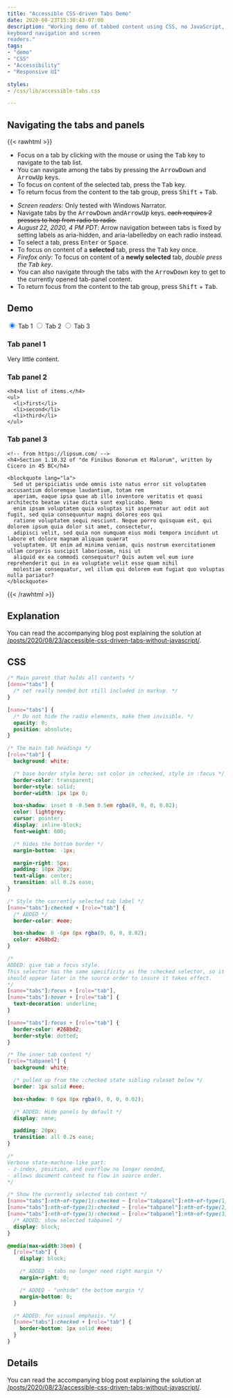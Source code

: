 ```yaml
---
title: "Accessible CSS-driven Tabs Demo"
date: 2020-08-23T15:30:43-07:00
description: "Working demo of tabbed content using CSS, no JavaScript, responsive to screen widths, and accessible to
keyboard navigation and screen
readers."
tags:
- "demo"
- "CSS"
- "Accessibility"
- "Responsive UI"

styles:
- /css/lib/accessible-tabs.css

---
```


## Navigating the tabs and panels

{{< rawhtml >}}
<ul aria-hidden="true">
  <li>Focus on a tab by clicking with the mouse or using the <kbd>Tab</kbd> key to navigate to the tab list.</li>
  <li>You can navigate among the tabs by pressing the <kbd>ArrowDown</kbd> and <kbd>ArrowUp</kbd> keys.</li>
  <li>To focus on content of the selected tab, press the <kbd>Tab</kbd> key.</li>
  <li>To return focus from the content to the tab group, press <kbd>Shift</kbd> + <kbd>Tab</kbd>.</li>
</ul>

<ul visually-hidden>
  <li><em>Screen readers:</em> Only tested with Windows Narrator.</li>
  <li>Navigate tabs by the <kbd>ArrowDown</kbd> and<kbd>ArrowUp</kbd> keys.
    <del>each requires 2 presses to hop from radio to radio.</del></li>
  <li><em><time>August 22, 2020, 4 PM PDT</time></em>: Arrow navigation between tabs is fixed by setting labels as
    aria-hidden, and aria-labelledby on each radio instead.</li>
  <li>To select a tab, press <kbd>Enter</kbd> or <kbd>Space</kbd>.</li>
  <li>To focus on content of a <strong>selected</strong> tab, press the <kbd>Tab</kbd> key once.</li>
  <li><em>Firefox only:</em> To focus on content of a <strong>newly selected</strong> tab, <em>double press the
      <kbd>Tab</kbd> key</em>.</li>
  <li>You can also navigate through the tabs with the <kbd>ArrowDown</kbd> key to get to the currently opened
    tab-panel content.</li>
  <li>To return focus from the content to the tab group, press <kbd>Shift</kbd> + <kbd>Tab</kbd>.</li>
</ul>

<div demo="tabs" data-comment="This element is now optional.">
  <h2>Demo</h2>

  <input name="tabs" type="radio" id="tab-1" aria-labelledby="tab-label-1" checked>
  <label role="tab" for="tab-1" id="tab-label-1" aria-hidden="true">Tab 1</label>

  <input name="tabs" type="radio" id="tab-2" aria-labelledby="tab-label-2">
  <label role="tab" for="tab-2" id="tab-label-2" aria-hidden="true">Tab 2</label>

  <input name="tabs" type="radio" id="tab-3" aria-labelledby="tab-label-3">
  <label role="tab" for="tab-3" id="tab-label-3" aria-hidden="true">Tab 3</label>

  <div role="tabpanel" aria-labelledby="tab-label-1">
    <h3 tabindex="0">Tab panel 1</h3>
    <p>Very little content.</p>
  </div>

  <div role="tabpanel" aria-labelledby="tab-label-2">
    <h3 tabindex="0">Tab panel 2</h3>

    <h4>A list of items.</h4>
    <ul>
      <li>first</li>
      <li>second</li>
      <li>third</li>
    </ul>
  </div>

  <div role="tabpanel" aria-labelledby="tab-label-3">
    <h3 tabindex="0">Tab panel 3</h3>

    <!-- from https://lipsum.com/ -->
    <h4>Section 1.10.32 of "de Finibus Bonorum et Malorum", written by Cicero in 45 BC</h4>

    <blockquote lang="la">
      Sed ut perspiciatis unde omnis iste natus error sit voluptatem accusantium doloremque laudantium, totam rem
      aperiam, eaque ipsa quae ab illo inventore veritatis et quasi architecto beatae vitae dicta sunt explicabo. Nemo
      enim ipsam voluptatem quia voluptas sit aspernatur aut odit aut fugit, sed quia consequuntur magni dolores eos qui
      ratione voluptatem sequi nesciunt. Neque porro quisquam est, qui dolorem ipsum quia dolor sit amet, consectetur,
      adipisci velit, sed quia non numquam eius modi tempora incidunt ut labore et dolore magnam aliquam quaerat
      voluptatem. Ut enim ad minima veniam, quis nostrum exercitationem ullam corporis suscipit laboriosam, nisi ut
      aliquid ex ea commodi consequatur? Quis autem vel eum iure reprehenderit qui in ea voluptate velit esse quam nihil
      molestiae consequatur, vel illum qui dolorem eum fugiat quo voluptas nulla pariatur?
    </blockquote>
  </div>
</div>
{{< /rawhtml >}}

## Explanation

You can read the accompanying blog post explaining the solution at <a
  href="/posts/2020/08/23/accessible-css-driven-tabs-without-javascript/">/posts/2020/08/23/accessible-css-driven-tabs-without-javascript/</a>.

## CSS

```css
/* Main parent that holds all contents */
[demo="tabs"] {
  /* not really needed but still included in markup. */
}

[name="tabs"] {
  /* Do not hide the radio elements, make them invisible. */
  opacity: 0;
  position: absolute;
}

/* The main tab headings */
[role="tab"] {
  background: white;

  /* base border style here; set color in :checked, style in :focus */
  border-color: transparent;
  border-style: solid;
  border-width: 1px 1px 0;

  box-shadow: inset 0 -0.5em 0.5em rgba(0, 0, 0, 0.02);
  color: lightgrey;
  cursor: pointer;
  display: inline-block;
  font-weight: 600;

  /* hides the bottom border */
  margin-bottom: -1px;

  margin-right: 5px;
  padding: 10px 20px;
  text-align: center;
  transition: all 0.2s ease;
}

/* Style the currently selected tab label */
[name="tabs"]:checked + [role="tab"] {
  /* ADDED */
  border-color: #eee;

  box-shadow: 0 -6px 8px rgba(0, 0, 0, 0.02);
  color: #268bd2;
}

/*
ADDED: give tab a focus style.
This selector has the same specificity as the :checked selector, so it
should appear later in the source order to insure it takes effect.
*/
[name="tabs"]:focus + [role="tab"],
[name="tabs"]:hover + [role="tab"] {
  text-decoration: underline;
}

[name="tabs"]:focus + [role="tab"] {
  border-color: #268bd2;
  border-style: dotted;
}

/* The inner tab content */
[role="tabpanel"] {
  background: white;

  /* pulled up from the :checked state sibling ruleset below */
  border: 1px solid #eee;

  box-shadow: 0 6px 8px rgba(0, 0, 0, 0.02);

  /* ADDED: Hide panels by default */
  display: none;

  padding: 20px;
  transition: all 0.2s ease;
}

/*
Verbose state-machine-like part:
- z-index, position, and overflow no longer needed,
- allows document content to flow in source order.
*/

/* Show the currently selected tab content */
[name="tabs"]:nth-of-type(1):checked ~ [role="tabpanel"]:nth-of-type(1),
[name="tabs"]:nth-of-type(2):checked ~ [role="tabpanel"]:nth-of-type(2),
[name="tabs"]:nth-of-type(3):checked ~ [role="tabpanel"]:nth-of-type(3) {
  /* ADDED: show selected tabpanel */
  display: block;
}

@media(max-width:38em) {
  [role="tab"] {
    display: block;

    /* ADDED - tabs no longer need right margin */
    margin-right: 0;

    /* ADDED - "unhide" the bottom margin */
    margin-bottom: 0;
  }

  /* ADDED: for visual emphasis. */
  [name="tabs"]:checked + [role="tab"] {
    border-bottom: 1px solid #eee;
  }
}
```

## Details

You can read the accompanying blog post explaining the solution at <a
  href="/posts/2020/08/23/accessible-css-driven-tabs-without-javascript/">/posts/2020/08/23/accessible-css-driven-tabs-without-javascript/</a>.
  